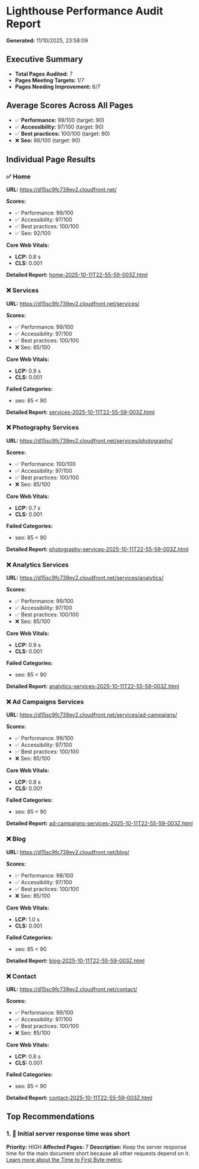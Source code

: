 # Lighthouse Performance Audit Report

**Generated:** 11/10/2025, 23:58:09

## Executive Summary

- **Total Pages Audited:** 7
- **Pages Meeting Targets:** 1/7
- **Pages Needing Improvement:** 6/7

## Average Scores Across All Pages

- ✅ **Performance:** 99/100 (target: 90)
- ✅ **Accessibility:** 97/100 (target: 90)
- ✅ **Best practices:** 100/100 (target: 90)
- ❌ **Seo:** 86/100 (target: 90)

## Individual Page Results

### ✅ Home
**URL:** https://d15sc9fc739ev2.cloudfront.net/

**Scores:**
- ✅ Performance: 99/100
- ✅ Accessibility: 97/100
- ✅ Best practices: 100/100
- ✅ Seo: 92/100

**Core Web Vitals:**
- **LCP:** 0.8 s
- **CLS:** 0.001

**Detailed Report:** [home-2025-10-11T22-55-59-003Z.html](C:\Users\Joe\Projects\website-sync-20251003_133144\lighthouse-reports\home-2025-10-11T22-55-59-003Z.html)

### ❌ Services
**URL:** https://d15sc9fc739ev2.cloudfront.net/services/

**Scores:**
- ✅ Performance: 99/100
- ✅ Accessibility: 97/100
- ✅ Best practices: 100/100
- ❌ Seo: 85/100

**Core Web Vitals:**
- **LCP:** 0.9 s
- **CLS:** 0.001

**Failed Categories:**
- seo: 85 < 90

**Detailed Report:** [services-2025-10-11T22-55-59-003Z.html](C:\Users\Joe\Projects\website-sync-20251003_133144\lighthouse-reports\services-2025-10-11T22-55-59-003Z.html)

### ❌ Photography Services
**URL:** https://d15sc9fc739ev2.cloudfront.net/services/photography/

**Scores:**
- ✅ Performance: 100/100
- ✅ Accessibility: 97/100
- ✅ Best practices: 100/100
- ❌ Seo: 85/100

**Core Web Vitals:**
- **LCP:** 0.7 s
- **CLS:** 0.001

**Failed Categories:**
- seo: 85 < 90

**Detailed Report:** [photography-services-2025-10-11T22-55-59-003Z.html](C:\Users\Joe\Projects\website-sync-20251003_133144\lighthouse-reports\photography-services-2025-10-11T22-55-59-003Z.html)

### ❌ Analytics Services
**URL:** https://d15sc9fc739ev2.cloudfront.net/services/analytics/

**Scores:**
- ✅ Performance: 99/100
- ✅ Accessibility: 97/100
- ✅ Best practices: 100/100
- ❌ Seo: 85/100

**Core Web Vitals:**
- **LCP:** 0.9 s
- **CLS:** 0.001

**Failed Categories:**
- seo: 85 < 90

**Detailed Report:** [analytics-services-2025-10-11T22-55-59-003Z.html](C:\Users\Joe\Projects\website-sync-20251003_133144\lighthouse-reports\analytics-services-2025-10-11T22-55-59-003Z.html)

### ❌ Ad Campaigns Services
**URL:** https://d15sc9fc739ev2.cloudfront.net/services/ad-campaigns/

**Scores:**
- ✅ Performance: 99/100
- ✅ Accessibility: 97/100
- ✅ Best practices: 100/100
- ❌ Seo: 85/100

**Core Web Vitals:**
- **LCP:** 0.8 s
- **CLS:** 0.001

**Failed Categories:**
- seo: 85 < 90

**Detailed Report:** [ad-campaigns-services-2025-10-11T22-55-59-003Z.html](C:\Users\Joe\Projects\website-sync-20251003_133144\lighthouse-reports\ad-campaigns-services-2025-10-11T22-55-59-003Z.html)

### ❌ Blog
**URL:** https://d15sc9fc739ev2.cloudfront.net/blog/

**Scores:**
- ✅ Performance: 98/100
- ✅ Accessibility: 97/100
- ✅ Best practices: 100/100
- ❌ Seo: 85/100

**Core Web Vitals:**
- **LCP:** 1.0 s
- **CLS:** 0.001

**Failed Categories:**
- seo: 85 < 90

**Detailed Report:** [blog-2025-10-11T22-55-59-003Z.html](C:\Users\Joe\Projects\website-sync-20251003_133144\lighthouse-reports\blog-2025-10-11T22-55-59-003Z.html)

### ❌ Contact
**URL:** https://d15sc9fc739ev2.cloudfront.net/contact/

**Scores:**
- ✅ Performance: 99/100
- ✅ Accessibility: 97/100
- ✅ Best practices: 100/100
- ❌ Seo: 85/100

**Core Web Vitals:**
- **LCP:** 0.8 s
- **CLS:** 0.001

**Failed Categories:**
- seo: 85 < 90

**Detailed Report:** [contact-2025-10-11T22-55-59-003Z.html](C:\Users\Joe\Projects\website-sync-20251003_133144\lighthouse-reports\contact-2025-10-11T22-55-59-003Z.html)

## Top Recommendations

### 1. 🔴 Initial server response time was short
**Priority:** HIGH
**Affected Pages:** 7
**Description:** Keep the server response time for the main document short because all other requests depend on it. [Learn more about the Time to First Byte metric](https://developer.chrome.com/docs/lighthouse/performance/time-to-first-byte/).

